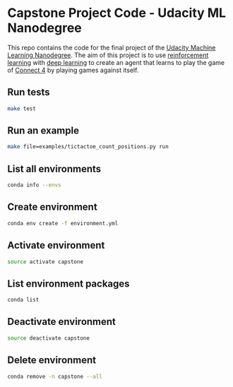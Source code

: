 # Capstone Project Code - Udacity ML Nanodegree

This repo contains the code for the final project of the [Udacity Machine Learning Nanodegree](https://www.udacity.com/course/machine-learning-engineer-nanodegree--nd009). The aim of this project is to use [reinforcement learning](https://en.wikipedia.org/wiki/Reinforcement_learning) with [deep learning](https://en.wikipedia.org/wiki/Deep_learning) to create an agent that learns to play the game of [Connect 4](https://en.wikipedia.org/wiki/Connect_Four) by playing games against itself.

## Run tests

```bash
make test
```

## Run an example

```bash
make file=examples/tictactoe_count_positions.py run
```

## List all environments
```bash
conda info --envs
```

## Create environment
```bash
conda env create -f environment.yml
```

## Activate environment
```bash
source activate capstone
```

## List environment packages
```bash
conda list
```

## Deactivate environment
```bash
source deactivate capstone
```

## Delete environment
```bash
conda remove -n capstone --all
```
